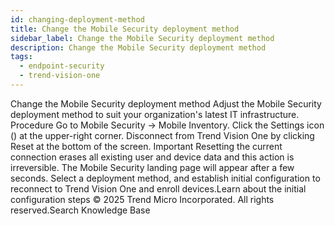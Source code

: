 ```yaml
---
id: changing-deployment-method
title: Change the Mobile Security deployment method
sidebar_label: Change the Mobile Security deployment method
description: Change the Mobile Security deployment method
tags:
  - endpoint-security
  - trend-vision-one
---
```


 Change the Mobile Security deployment method Adjust the Mobile Security deployment method to suit your organization's latest IT infrastructure. Procedure Go to Mobile Security → Mobile Inventory. Click the Settings icon () at the upper-right corner. Disconnect from Trend Vision One by clicking Reset at the bottom of the screen. Important Resetting the current connection erases all existing user and device data and this action is irreversible. The Mobile Security landing page will appear after a few seconds. Select a deployment method, and establish initial configuration to reconnect to Trend Vision One and enroll devices.Learn about the initial configuration steps © 2025 Trend Micro Incorporated. All rights reserved.Search Knowledge Base